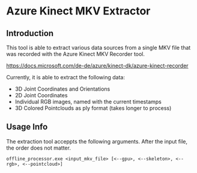 # Azure Kinect MKV Extractor

## Introduction

This tool is able to extract various data sources from a single MKV file that was recorded with the Azure Kinect MKV Recorder tool. 

https://docs.microsoft.com/de-de/azure/kinect-dk/azure-kinect-recorder

Currently, it is able to extract the following data:

* 3D Joint Coordinates and Orientations
* 2D Joint Coordinates
* Individual RGB images, named with the current timestamps
* 3D Colored Pointclouds as ply format (takes longer to process)

## Usage Info

The extraction tool acceppts the following arguments. After the input file, the order does not matter. 

```
offline_processor.exe <input_mkv_file> [<--gpu>, <--skeleton>, <--rgb>, <--pointcloud>]
```
